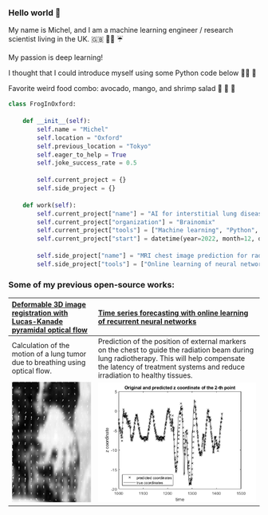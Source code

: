 ### Hello world 👋

My name is Michel, and I am a machine learning engineer / research scientist living in the UK. :uk: :guardsman: :umbrella: 

My passion is deep learning!

I thought that I could introduce myself using some Python code below :technologist: :zany_face:

Favorite weird food combo: avocado, mango, and shrimp salad :avocado:	:mango: :fried_shrimp:

<!--
**pohl-michel/pohl-michel** is a ✨ _special_ ✨ repository because its `README.md` (this file) appears on your GitHub profile.

Here are some ideas to get you started:

- 🔭 I’m currently working on ...
- 🌱 I’m currently learning ...
- 👯 I’m looking to collaborate on ...
- 🤔 I’m looking for help with ...
- 💬 Ask me about ...
- 📫 How to reach me: ...
- 😄 Pronouns: ...
- ⚡ Fun fact: ...
-->


```python
class FrogInOxford:

    def __init__(self):
        self.name = "Michel"
        self.location = "Oxford"
        self.previous_location = "Tokyo"
        self.eager_to_help = True
        self.joke_success_rate = 0.5

        self.current_project = {}
        self.side_project = {}

    def work(self):
        self.current_project["name"] = "AI for interstitial lung disease detection and treatment"
        self.current_project["organization"] = "Brainomix"
        self.current_project["tools"] = ["Machine learning", "Python", "Scikit-learn", "Pandas", "Docker"]
        self.current_project["start"] = datetime(year=2022, month=12, day=12)

        self.side_project["name"] = "MRI chest image prediction for radiotherapy"
        self.side_project["tools"] = ["Online learning of neural networks", "Video prediction", "Matlab"]

```


### Some of my previous open-source works:

| [Deformable 3D image registration with Lucas-Kanade pyramidal optical flow](https://github.com/pohl-michel/Lucas-Kanade-pyramidal-optical-flow-for-3D-image-sequences) | [Time series forecasting with online learning of recurrent neural networks](https://github.com/pohl-michel/time-series-forecasting-with-UORO-RTRL-LMS-and-linear-regression) |
| :--- | :---|
| Calculation of the motion of a lung tumor due to breathing using optical flow. | Prediction of the position of external markers on the chest to guide the radiation beam during lung radiotherapy. This will help compensate the latency of treatment systems and reduce irradiation to healthy tissues.|
| <img src="https://github.com/pohl-michel/Lucas-Kanade-pyramidal-optical-flow-for-3D-image-sequences/blob/master/3DOF_4DCT.gif"/> | <img src="https://github.com/pohl-michel/time-series-forecasting-with-UORO-RTRL-LMS-and-linear-regression/blob/main/prediction_UORO.png"/> |
